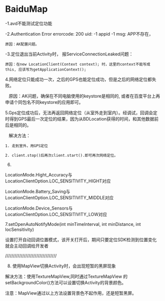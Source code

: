 # BaiduMap

-1.avd不能测试定位功能

-2.Authentication Error errorcode: 200 uid: -1 appid -1 msg: APP不存在，
  
    原因：AK配置问题。

-3.定位退出当前Activity时， 报ServiceConnectionLeaked问题：

    原因：在new LocationClient(Context context); 时，这里的context不能写成this, 应该写为getApplicationContext();

4.网络定位只能成功一次，之后的GPS也能定位成功，但是之后的网络定位都失败。

    原因：AK问题，确保在不同电脑使用的keystore是相同的, 或者在百度平台上再申请个同包名不同keystore的应用即可。

5.Gps定位成功后，无法再返回网络定位（从室外走到室内）。经调试，回调会定时得到GPS最后一次定位的结果，因为从BDLocation获得的时间，和其他数据前后是相同的。

    解决方法：
    
    1. 走到室外，用GPS定位
    
    2. client.stop()后再次client.start().即可再次网络定位。

6. 
LocationMode.Hight_Accuracy与LocationClientOption.LOC_SENSITIVITY_HIGHT对应

LocationMode.Battery_Saving与LocationClientOption.LOC_SENSITIVITY_MIDDLE对应

LocationMode.Device_Sensors与LocationClientOption.LOC_SENSITIVITY_LOW对应


7.setOpenAutoNotifyMode(int minTimeInterval, int minDistance, int locSensitivity)

设置打开自动回调位置模式，该开关打开后，期间只要定位SDK检测到位置变化就会主动回调给开发者


/////////////////////////////////

8. 使用MapView切换Activity时，会出现短暂的黑屏现象

解决方法：使用TextureMapView,同时通过TextureMapView 的 setBackgroundColor()方法可以设置切换Activity的背景颜色。

注意：MapView通过以上方法设置背景色不起作用，还是短暂黑屏。






















